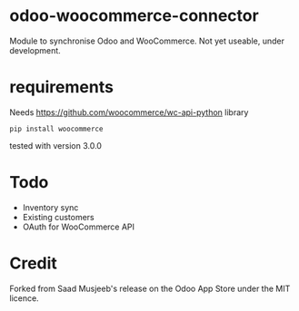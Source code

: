 # odoo-woocommerce-connector
Module to synchronise Odoo and WooCommerce. Not yet useable, under development.

# requirements

Needs https://github.com/woocommerce/wc-api-python library

```
pip install woocommerce
```

tested with version 3.0.0

# Todo
* Inventory sync
* Existing customers
* OAuth for WooCommerce API

# Credit
Forked from Saad Musjeeb's release on the Odoo App Store under the MIT licence.
